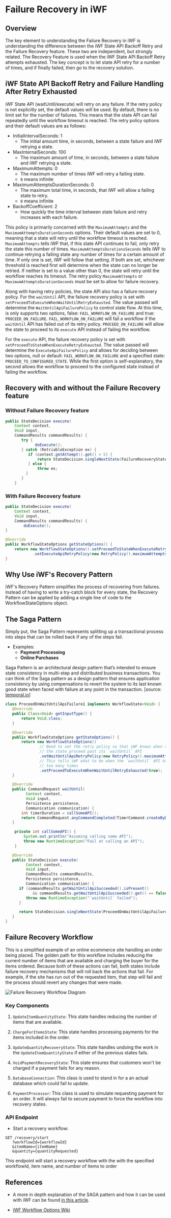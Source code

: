 # Failure Recovery in iWF

## Overview

The key element to understanding the Failure Recovery in iWF is understanding
the difference between the iWF State API Backoff Retry and the Failure Recovery
feature. These two are independent, but strongly related. The Recovery Feature
is used when the iWF State API Backoff Retry attempts exhausted. The key concept
is to let state API retry for a number of times, and if finally failed, then go
to the recovery solution.

## iWF State API Backoff Retry and Failure Handling After Retry Exhausted

iWF State API (waitUntil/execute) will retry on any failure. If the retry policy
is not explicitly set, the default values will be used. By default, there is no
limit set for the number of failures. This means that the state API can fail
repeatedly until the workflow timeout is reached. The retry policy options and
their default values are as follows:

- InitialIntervalSeconds: 1
   - The initial amount time, in seconds, between a state failure and iWF
   retrying a state.
- MaxInternalSeconds: 100
   - The maximum amount of time, in seconds, between a state failure and iWF
   retrying a state.
- MaximumAttempts: 0
   - The maximum number of times iWF will retry a failing state.
   - `0` means infinite
- MaximumAttemptsDurationSeconds: 0
   - The maximum total time, in seconds, that iWF will allow a failing state to
   retry.
  - `0` means infinite
- BackoffCoefficient: 2
   - How quickly the time interval between state failure and retry increases
   with each failure.

This policy is primarily concerned with the `MaximumAttempts` and the
`MaximumAttemptsDurationSeconds` options. Their default values are set to 0,
meaning that a state will retry until the workflow timeout is reached.
`MaximumAttempts` tells iWF that, if this state API continues to fail, only
retry the state this number of times. `MaximumAttemptsDurationsSeconds` tells iWF
to continue retrying a failing state any number of times for a certain amount of
time. If only one is set, iWF will follow that setting. If both are set,
whichever threshold is reached first will determine when the state can no longer
be retried. If neither is set to a value other than 0, the state will retry
until the workflow reaches its timeout. The retry policy `MaximumAttempts` or
`MaximumAttemptsDurationSeconds` must be set to allow for failure recovery.

Along with having retry policies, the state API also has a failure recovery
policy. For the `waitUntil` API, the failure recovery policy is set with
`setProceedToExecuteWhenWaitUntilRetryExhausted`. The value passed will determine the
`WaitUntilApiFailurePolicy` to control state flow. At this time, is only supports
two options, false: `FAIL_WORKFLOW_ON_FAILURE` and true: `PROCEED_ON_FAILURE`.
`FAIL_WORKFLOW_ON_FAILURE` will fail a workflow if the `waitUntil` API has failed
out of its retry policy. `PROCEED_ON_FAILURE` will allow the state to proceed to
its `execute` API instead of failing the workflow.

For the `execute` API, the failure recovery policy is set with
`setProceedToStateWhenExecuteRetryExhausted`. The value passed will determine the
`ExecuteApiFailurePolicy` and allows for deciding between two options, null or default:
`FAIL_WORKFLOW_ON_FAILURE` and a specified state: `PROCEED_TO_CONFIGURED_STATE`. While the first
option is self-explanatory, the second allows the workflow to proceed to the
configured state instead of failing the workflow.

## Recovery with and without the Failure Recovery feature

### Without Failure Recovery feature

```java
public StateDecision execute(
    Context context,
    Void input,
    CommandResults commandResults) {
       try {
             doExecute();
       } catch (RetriableException ex) {
          if (context.getAttempt().get() > 5) {
              return StateDecision.singleNextState(FailureRecoveryState.class);    
          } else {
              throw ex;
         }
       }
    }
```

### With Failure Recovery feature

```java
public StateDecision execute(
    Context context,
    Void input,
    CommandResults commandResults) {
        doExecute();
}

@Override
public WorkflowStateOptions getStateOptions() {
    return new WorkflowStateOptions().setProceedToStateWhenExecuteRetryExhausted(FailureRecoveryState.class)
            .setExecuteApiRetryPolicy(new RetryPolicy().maximumAttempts(5)); // must have maximumAttempts or maximumAttemptsDurationSeconds otherwise it won't work, because the workflow will time out with no chance to run the recovery
}
```

## Why Use iWF's Recovery Pattern

iWF's Recovery Pattern simplifies the process of recovering from failures.
Instead of having to write a try-catch block for every state, the Recovery
Pattern can be applied by adding a single line of code to the
WorkflowStateOptions object.

## The Saga Pattern

Simply put, the Saga Pattern represents splitting up a transactional process
into steps that can be rolled back if any of the steps fail.

- Examples:
    - **Payment Processing**
    - **Online Purchases**

Saga Pattern is an architectural design pattern that’s intended to ensure state
consistency in multi-step and distributed business transactions. You can think of
the Saga pattern as a design pattern that ensures application consistency by using
compensations to revert the system to its last known good state when faced with
failure at any point in the transaction. [source:
[temporal.io](https://pages.temporal.io/download-saga-pattern-made-easy-pw.html)]

```java
class ProceedOnWaitUntilApiFailure1 implements WorkflowState<Void> {
   @Override
   public Class<Void> getInputType() {
       return Void.class;
   }

   @Override
   public WorkflowStateOptions getStateOptions() {
       return new WorkflowStateOptions()
               // Need to set the retry policy so that iWF knows when to let
               // the state proceed past its `waitUntil` API
               .setWaitUntilApiRetryPolicy(new RetryPolicy().maximumAttempts(5))
               // This tells iWF what to do when the `waitUntil` API has failed
               // too many times
               .setProceedToExecuteWhenWaitUntilRetryExhausted(true);
   }

   @Override
   public CommandRequest waitUntil(
         Context context,
         Void input,
         Persistence persistence,
         Communication communication) {
       int timerDuration = callSomeAPI();
       return CommandRequest.anyCommandCompleted(TimerCommand.createByDuration(timerDuration));
   }

    private int callSomeAPI() {
        System.out.println("Assuming calling some API");
        throw new RuntimeException("Fail at calling an API");
    }

   @Override
   public StateDecision execute(
         Context context,
         Void input,
         CommandResults commandResults,
         Persistence persistence,
         Communication communication) {
      if (commandResults.getWaitUntilApiSucceeded().isPresent()
            && commandResults.getWaitUntilApiSucceeded().get() == false) {
         throw new RuntimeException("`waitUntil` failed");
      }

      return StateDecision.singleNextState(ProceedOnWaitUntilApiFailure2.class, output);
   }
}
```

## Failure Recovery Workflow

This is a simplified example of an online ecommerce site handling an order being
placed. The golden path for this workflow includes reducing the current number
of items that are available and charging the buyer for the items ordered.
Because both of these actions can fail, both states include failure recovery
mechanisms that will roll back the actions that fail. For example, if the site
has run out of the requested item, that step will fail and the process should
revert any changes that were made.

![Failure Recovery Workflow Diagram](./assets/iWF-Design-Patterns_FailureRecoveryWorkflow.png)

### Key Components

1. `UpdateItemQuantityState`: This state handles reducing the number of items
that are available.

2. `ChargeForItemsState`: This state handles processing payments for the items
included in the order.

3. `UpdateQuantityRecoveryState`: This state handles undoing the work in the
`UpdateItemQuantityState` if either of the previous states fails.

4. `VoidPaymentRecoveryState`: This state ensures that customers won't be
charged if a payment fails for any reason.

5. `DatabaseConnection`: This class is used to stand in for a an actual database
which could fail to update.

6. `PaymentProcessor`: This class is used to simulate requesting payment for an
order. It will always fail to secure payment to force the workflow into recovery
states.

### API Endpoint

- Start a recovery workflow:

```
GET /recovery/start
   ?workflowId={workflowId}
   &itemName={itemName}
   &quantity={quantityRequested}
```

This endpoint will start a recovery workflow with the with the specified
workflowId, item name, and number of items to order

## References

- A more in depth explanation of the SAGA pattern and how it can be used with
iWF can be found [in this
article](https://medium.com/@qlong/saga-pattern-deep-dive-with-indeed-workflow-engine-b7e82c59e51f).

- [iWF Workflow Options Wiki](https://github.com/indeedeng/iwf/wiki/WorkflowStateOptions)

